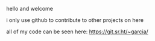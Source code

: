 hello and welcome

i only use github to contribute to other projects on here

all of my code can be seen here: https://git.sr.ht/~garcia/